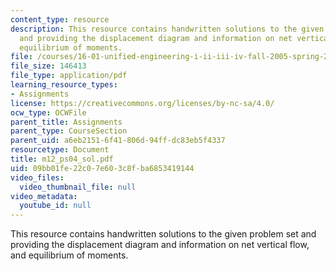 ```yaml
---
content_type: resource
description: This resource contains handwritten solutions to the given problem set
  and providing the displacement diagram and information on net vertical flow, and
  equilibrium of moments.
file: /courses/16-01-unified-engineering-i-ii-iii-iv-fall-2005-spring-2006/09bb01fe22c07e603c8fba6853419144_m12_ps04_sol.pdf
file_size: 146413
file_type: application/pdf
learning_resource_types:
- Assignments
license: https://creativecommons.org/licenses/by-nc-sa/4.0/
ocw_type: OCWFile
parent_title: Assignments
parent_type: CourseSection
parent_uid: a6eb2151-6f41-806d-94ff-dc83eb5f4337
resourcetype: Document
title: m12_ps04_sol.pdf
uid: 09bb01fe-22c0-7e60-3c8f-ba6853419144
video_files:
  video_thumbnail_file: null
video_metadata:
  youtube_id: null
---
```

This resource contains handwritten solutions to the given problem set and providing the displacement diagram and information on net vertical flow, and equilibrium of moments.